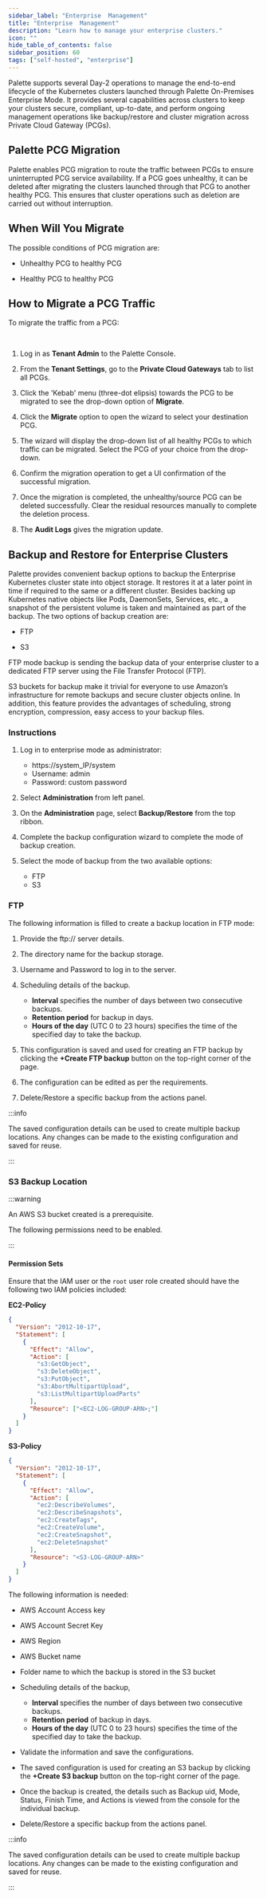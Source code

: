 ```yaml
---
sidebar_label: "Enterprise  Management"
title: "Enterprise  Management"
description: "Learn how to manage your enterprise clusters."
icon: ""
hide_table_of_contents: false
sidebar_position: 60
tags: ["self-hosted", "enterprise"]
---
```


Palette supports several Day-2 operations to manage the end-to-end lifecycle of the Kubernetes clusters launched through
Palette On-Premises Enterprise Mode. It provides several capabilities across clusters to keep your clusters secure,
compliant, up-to-date, and perform ongoing management operations like backup/restore and cluster migration across
Private Cloud Gateway (PCGs).

<Tabs queryString="pcg">

<TabItem label="Palette PCG Migration" value="Palette PCG Migration">

## Palette PCG Migration

Palette enables PCG migration to route the traffic between PCGs to ensure uninterrupted PCG service availability. If a
PCG goes unhealthy, it can be deleted after migrating the clusters launched through that PCG to another healthy PCG.
This ensures that cluster operations such as deletion are carried out without interruption.

## When Will You Migrate

The possible conditions of PCG migration are:

- Unhealthy PCG to healthy PCG

- Healthy PCG to healthy PCG

## How to Migrate a PCG Traffic

To migrate the traffic from a PCG:

<br />

1. Log in as **Tenant Admin** to the Palette Console.

2. From the **Tenant Settings**, go to the **Private Cloud Gateways** tab to list all PCGs.

3. Click the 'Kebab' menu (three-dot elipsis) towards the PCG to be migrated to see the drop-down option of **Migrate**.

4. Click the **Migrate** option to open the wizard to select your destination PCG.

5. The wizard will display the drop-down list of all healthy PCGs to which traffic can be migrated. Select the PCG of
   your choice from the drop-down.

6. Confirm the migration operation to get a UI confirmation of the successful migration.

7. Once the migration is completed, the unhealthy/source PCG can be deleted successfully. Clear the residual resources
   manually to complete the deletion process.

8. The **Audit Logs** gives the migration update.

</TabItem>

<TabItem label="Backup and Restore" value="Backup and Restore">

## Backup and Restore for Enterprise Clusters

Palette provides convenient backup options to backup the Enterprise Kubernetes cluster state into object storage. It
restores it at a later point in time if required to the same or a different cluster. Besides backing up Kubernetes
native objects like Pods, DaemonSets, Services, etc., a snapshot of the persistent volume is taken and maintained as
part of the backup. The two options of backup creation are:

- FTP

- S3

FTP mode backup is sending the backup data of your enterprise cluster to a dedicated FTP server using the File Transfer
Protocol (FTP).

S3 buckets for backup make it trivial for everyone to use Amazon’s infrastructure for remote backups and secure cluster
objects online. In addition, this feature provides the advantages of scheduling, strong encryption, compression, easy
access to your backup files.

### Instructions

1. Log in to enterprise mode as administrator:

   - https://system_IP/system
   - Username: admin
   - Password: custom password

2. Select **Administration** from left panel.

3. On the **Administration** page, select **Backup/Restore** from the top ribbon.

4. Complete the backup configuration wizard to complete the mode of backup creation.

5. Select the mode of backup from the two available options:
   - FTP
   - S3

### FTP

The following information is filled to create a backup location in FTP mode:

1. Provide the ftp:// server details.

2. The directory name for the backup storage.

3. Username and Password to log in to the server.

4. Scheduling details of the backup.

   - **Interval** specifies the number of days between two consecutive backups.
   - **Retention period** for backup in days.
   - **Hours of the day** (UTC 0 to 23 hours) specifies the time of the specified day to take the backup.

5. This configuration is saved and used for creating an FTP backup by clicking the **+Create FTP backup** button on the
   top-right corner of the page.

6. The configuration can be edited as per the requirements.

7. Delete/Restore a specific backup from the actions panel.

:::info

The saved configuration details can be used to create multiple backup locations. Any changes can be made to the existing
configuration and saved for reuse.

:::

### S3 Backup Location

:::warning

An AWS S3 bucket created is a prerequisite.

The following permissions need to be enabled.

:::

#### Permission Sets

Ensure that the IAM user or the `root` user role created should have the following two IAM policies included:

**EC2-Policy**

```json
{
  "Version": "2012-10-17",
  "Statement": [
    {
      "Effect": "Allow",
      "Action": [
        "s3:GetObject",
        "s3:DeleteObject",
        "s3:PutObject",
        "s3:AbortMultipartUpload",
        "s3:ListMultipartUploadParts"
      ],
      "Resource": ["<EC2-LOG-GROUP-ARN>;"]
    }
  ]
}
```

**S3-Policy**

```json
{
  "Version": "2012-10-17",
  "Statement": [
    {
      "Effect": "Allow",
      "Action": [
        "ec2:DescribeVolumes",
        "ec2:DescribeSnapshots",
        "ec2:CreateTags",
        "ec2:CreateVolume",
        "ec2:CreateSnapshot",
        "ec2:DeleteSnapshot"
      ],
      "Resource": "<S3-LOG-GROUP-ARN>"
    }
  ]
}
```

The following information is needed:

- AWS Account Access key

- AWS Account Secret Key

- AWS Region

- AWS Bucket name

- Folder name to which the backup is stored in the S3 bucket

- Scheduling details of the backup,

  - **Interval** specifies the number of days between two consecutive backups.
  - **Retention period** of backup in days.
  - **Hours of the day** (UTC 0 to 23 hours) specifies the time of the specified day to take the backup.

- Validate the information and save the configurations.

- The saved configuration is used for creating an S3 backup by clicking the **+Create S3 backup** button on the
  top-right corner of the page.

- Once the backup is created, the details such as Backup uid, Mode, Status, Finish Time, and Actions is viewed from the
  console for the individual backup.

- Delete/Restore a specific backup from the actions panel.

:::info

The saved configuration details can be used to create multiple backup locations. Any changes can be made to the existing
configuration and saved for reuse.

:::

</TabItem>

</Tabs>
